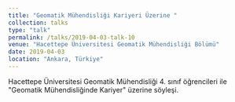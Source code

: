 ```yaml
---
title: "Geomatik Mühendisliği Kariyeri Üzerine "
collection: talks
type: "talk"
permalink: /talks/2019-04-03-talk-10
venue: "Hacettepe Üniversitesi Geomatik Mühendisliği Bölümü"
date: 2019-04-03
location: "Ankara, Türkiye"
---
```


Hacettepe Üniversitesi Geomatik Mühendisliği 4. sınıf öğrencileri ile "Geomatik Mühendisliğinde Kariyer" üzerine söyleşi.
